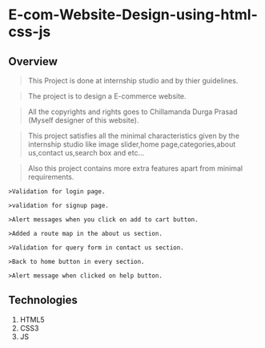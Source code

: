 # E-com-Website-Design-using-html-css-js

## Overview

>This Project is done at internship studio and by thier guidelines.

>The project is to design a E-commerce website.

>All the copyrights and rights goes to Chillamanda Durga Prasad (Myself designer of this website).

>This project satisfies all the minimal characteristics given by the internship studio like image slider,home page,categories,about us,contact us,search box and etc...

>Also this project contains more extra features apart from minimal requirements.

	>Validation for login page.
	
	>validation for signup page.

	>Alert messages when you click on add to cart button.
	
	>Added a route map in the about us section.
	
	>Validation for query form in contact us section.
	
	>Back to home button in every section.
	
	>Alert message when clicked on help button.
	
## Technologies
1. HTML5
2. CSS3
3. JS

